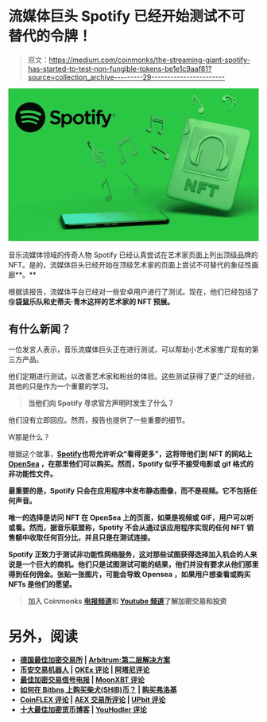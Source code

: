 # 流媒体巨头 Spotify 已经开始测试不可替代的令牌！

> 原文：<https://medium.com/coinmonks/the-streaming-giant-spotify-has-started-to-test-non-fungible-tokens-be1e1c9aaf81?source=collection_archive---------29----------------------->

![](img/e4665b75380cbe390017fa8f38e467cd.png)

音乐流媒体领域的传奇人物 Spotify 已经认真尝试在艺术家页面上列出顶级品牌的 NFT。是的，流媒体巨头已经开始在顶级艺术家的页面上尝试不可替代的象征性画廊**。**

根据该报告，流媒体平台已经对一些安卓用户进行了测试。现在，他们已经包括了像**袋鼠乐队和史蒂夫·青木这样的艺术家的 NFT 预展。**

## 有什么新闻？

一位发言人表示，音乐流媒体巨头正在进行测试，可以帮助小艺术家推广现有的第三方产品。

他们定期进行测试，以改善艺术家和粉丝的体验。这些测试获得了更广泛的经验，其他的只是作为一个重要的学习。

> **当他们向 Spotify 寻求官方声明时发生了什么？**

他们没有立即回应。然而，报告也提供了一些重要的细节。

W那是什么？

根据这个故事，[**Spotify**](https://www.spotify.com/in-en/)**也将允许听众“看得更多”，这将带他们到 NFT 的网站上 [**OpenSea**](https://opensea.io/) ，在那里他们可以购买。然而，Spotify 似乎不接受电影或 gif 格式的非功能性文件。**

**最重要的是，Spotify 只会在应用程序中发布静态图像，而不是视频。它不包括任何声音。**

**唯一的选择是访问 NFT 在 OpenSea 上的页面，如果是视频或 GIF，用户可以听或看。然而，据音乐联盟称，Spotify 不会从通过该应用程序实现的任何 NFT 销售额中收取任何百分比，并且只是在测试连接。**

**Spotify 正致力于测试非功能性网络服务，这对那些试图获得选择加入机会的人来说是一个巨大的商机。他们只是试图测试可能的结果，他们并没有要求从他们那里得到任何佣金。张贴一张图片，可能会导致 **Opensea** ，如果用户想查看或购买 NFTs 是他们的愿望。**

> **加入 Coinmonks [电报频道](https://t.me/coincodecap)和 [Youtube 频道](https://www.youtube.com/c/coinmonks/videos)了解加密交易和投资**

# **另外，阅读**

*   **[德国最佳加密交易所](https://coincodecap.com/crypto-exchanges-in-germany) | [Arbitrum:第二层解决方案](https://coincodecap.com/arbitrum)**
*   **[币安交易机器人](/coinmonks/binance-trading-bots-d0d57bb62c4c) | [OKEx 评论](/coinmonks/okex-review-6b369304110f) | [阿塔尼评论](https://coincodecap.com/atani-review)**
*   **[最佳加密交易信号电报](/coinmonks/best-crypto-signals-telegram-5785cdbc4b2b) | [MoonXBT 评论](/coinmonks/moonxbt-review-6e4ab26d037)**
*   **[如何在 Bitbns 上购买柴犬(SHIB)币？](https://coincodecap.com/buy-shiba-bitbns) | [购买弗洛基](https://coincodecap.com/buy-floki-inu-token)**
*   **[CoinFLEX 评论](https://coincodecap.com/coinflex-review) | [AEX 交易所评论](https://coincodecap.com/aex-exchange-review) | [UPbit 评论](https://coincodecap.com/upbit-review)**
*   **[十大最佳加密货币博客](https://coincodecap.com/best-cryptocurrency-blogs) | [YouHodler 评论](https://coincodecap.com/youhodler-review)**
